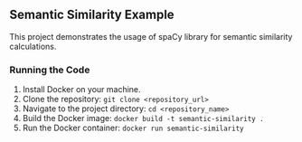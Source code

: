 ## Semantic Similarity Example

This project demonstrates the usage of spaCy library for semantic similarity calculations.

### Running the Code

1. Install Docker on your machine.
2. Clone the repository: `git clone <repository_url>`
3. Navigate to the project directory: `cd <repository_name>`
4. Build the Docker image: `docker build -t semantic-similarity .`
5. Run the Docker container: `docker run semantic-similarity`
